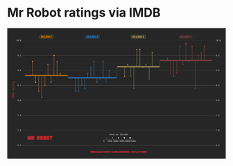 # Mr Robot ratings via IMDB

![](https://raw.githubusercontent.com/daniloderosa/mrrobot-ratings/main/MrRobot.png)
